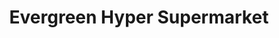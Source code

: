 ---
title: "Evergreen Hyper Supermarket"
url: /uplands/evergreen-hyper-supermarket/
shop: Supermarkt
---